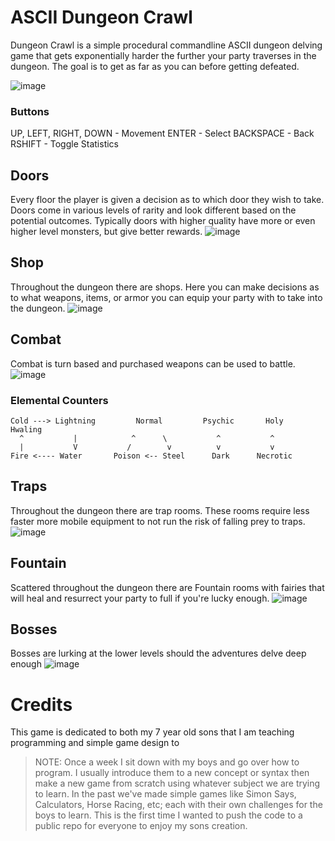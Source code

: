 # ASCII Dungeon Crawl
Dungeon Crawl is a simple procedural commandline ASCII dungeon delving game that gets exponentially harder the further your party traverses in the dungeon. The goal is to get as far as you can before getting defeated.

![image](https://github.com/user-attachments/assets/fd0416d4-98e1-480c-acc5-10d303822b72)

### Buttons
UP, LEFT, RIGHT, DOWN - Movement
ENTER - Select
BACKSPACE - Back
RSHIFT - Toggle Statistics

## Doors
Every floor the player is given a decision as to which door they wish to take. Doors come in various levels of rarity and look different based on the potential outcomes. Typically doors with higher quality have more or even higher level monsters, but give better rewards.
![image](https://github.com/user-attachments/assets/fc1db7e2-efcb-4ee4-8e59-3bd4cc108902)

## Shop
Throughout the dungeon there are shops. Here you can make decisions as to what weapons, items, or armor you can equip your party with to take into the dungeon.
![image](https://github.com/user-attachments/assets/6ef414cc-7b42-40e6-81f5-f6456ed9aa59)

## Combat
Combat is turn based and purchased weapons can be used to battle.
![image](https://github.com/user-attachments/assets/dadcf582-2eff-41f0-a6b1-5435cdb9f934)
### Elemental Counters
```
Cold ---> Lightning         Normal         Psychic       Holy        Hwaling
  ^           |            ^      \           ^           ^
  |           V           /        v          v           v
Fire <---- Water       Poison <-- Steel      Dark      Necrotic
```

## Traps
Throughout the dungeon there are trap rooms. These rooms require less faster more mobile equipment to not run the risk of falling prey to traps.
![image](https://github.com/user-attachments/assets/1594d89c-b4f8-4c99-bcea-b32eff325559)

## Fountain
Scattered throughout the dungeon there are Fountain rooms with fairies that will heal and resurrect your party to full if you're lucky enough.
![image](https://github.com/user-attachments/assets/e9d30060-8e62-4efd-9d2f-d2a415c5df37)

## Bosses
Bosses are lurking at the lower levels should the adventures delve deep enough
![image](https://github.com/user-attachments/assets/6ebd1795-d279-4ded-a5e1-7831969efe86)

# Credits
This game is dedicated to both my 7 year old sons that I am teaching programming and simple game design to

> NOTE: Once a week I sit down with my boys and go over how to program. I usually introduce them to a new concept or syntax then make a new game from scratch using whatever subject we are trying to learn. In the past we've made simple games like Simon Says, Calculators, Horse Racing, etc; each with their own challenges for the boys to learn. This is the first time I wanted to push the code to a public repo for everyone to enjoy my sons creation.
